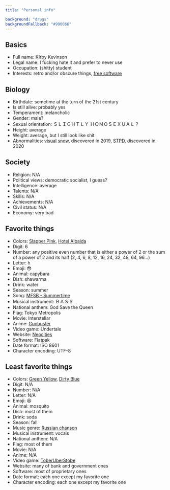 ```yaml
---
title: "Personal info"

background: "drugs"
backgroundFallback: "#990066"
---
```


## Basics

* Full name: Kirby Kevinson
* Legal name: I fucking hate it and prefer to never use
* Occupation: (shitty) student
* Interests: retro and/or obscure things, [free software]

[free software]: https://www.gnu.org/philosophy/free-sw.html

## Biology

* Birthdate: sometime at the turn of the 21st century
* Is still alive: probably yes
* Temperament: melancholic
* Gender: male?
* Sexual orientation: ＳＬＩＧＨＴＬＹ ＨＯＭＯＳＥＸＵＡＬ？
* Height: average
* Weight: average, but I still look like shit
* Abnormalities: [visual snow], discovered in 2019, [STPD], discovered
  in 2020

[visual snow]: https://en.wikipedia.org/wiki/Visual_snow
[STPD]: https://en.wikipedia.org/wiki/Schizotypal_personality_disorder

## Society

* Religion: N/A
* Political views: democratic socialist, I guess?
* Intelligence: average
* Talents: N/A
* Skills: N/A
* Achievements: N/A
* Civil status: N/A
* Economy: very bad

## Favorite things

* Colors: [Slapper Pink], [Hotel Albaida]
* Digit: 6
* Number: any positive even number that is either a power of 2 or the
  sum of a power of 2 and its half (2, 4, 6, 8, 12, 16, 24, 32, 48,
  64, 96...)
* Letter: h
* Emoji: 😳
* Animal: capybara
* Dish: shawarma
* Drink: water
* Season: summer
* Song: [MFSB - Summertime]
* Musical instrument: ＢＡＳＳ
* National anthem: God Save the Queen
* Flag: Tokyo Metropolis
* Movie: Interstellar
* Anime: [Gunbuster]
* Video game: Undertale
* Website: [Neocities]
* Software: Flatpak
* Date format: ISO 8601
* Character encoding: UTF-8

[Slapper Pink]: https://colornames.org/color/fbaac0
[Hotel Albaida]: https://colornames.org/color/f0ede8
[MFSB - Summertime]: https://www.youtube.com/watch?v=ALFWZqInoEo
[Gunbuster]: https://en.wikipedia.org/wiki/Gunbuster
[Neocities]: https://neocities.org/

## Least favorite things

* Colors: [Green Yellow], [Dirty Blue]
* Digit: N/A
* Number: N/A
* Letter: N/A
* Emoji: 😆
* Animal: mosquito
* Dish: most of them
* Drink: soda
* Season: fall
* Music genre: [Russian chanson]
* Musical instrument: vocals
* National anthem: N/A
* Flag: most of them
* Movie: N/A
* Anime: N/A
* Video game: [ToberUberStobe]
* Website: many of bank and government ones
* Software: most of proprietary ones
* Date format: each one except my favorite one
* Character encoding: each one except my favorite one

[Green Yellow]: https://colornames.org/color/adff2f
[Dirty Blue]: https://colornames.org/color/055b81
[Russian chanson]: https://en.wikipedia.org/wiki/Russian_chanson
[ToberUberStobe]: https://kirbykevinson.itch.io/toberuberstobe
